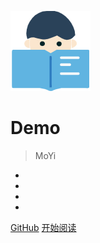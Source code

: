 ![logo](_media/logo.png)

# Demo

> MoYi

* 
* 
* 
* 




[GitHub](https://ruanzt.github.io/)
[开始阅读](/md/demo/demo)